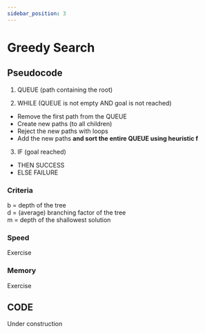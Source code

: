 ```yaml
---
sidebar_position: 3
---
```


# Greedy Search

## Pseudocode

1) QUEUE (path containing the root)

2) WHILE (QUEUE is not empty AND goal is not reached)

- Remove the first path from the QUEUE
- Create new paths (to all children)
- Reject the new paths with loops
- Add the new paths **and sort the entire QUEUE using heuristic f**

3) IF (goal reached)

- THEN SUCCESS
- ELSE FAILURE


### Criteria

b = depth of the tree <br />
d = (average) branching factor of the tree <br />
m = depth of the shallowest solution <br />

### Speed

Exercise

### Memory

Exercise

## CODE

Under construction